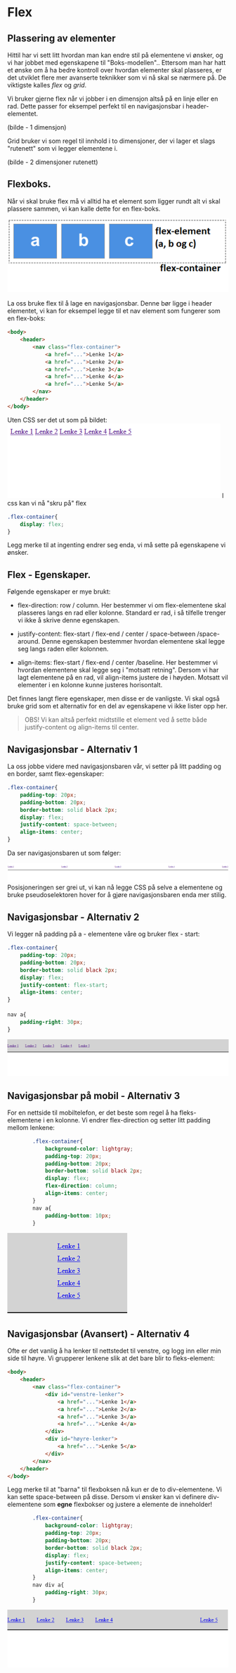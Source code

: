 # Flex

## Plassering av elementer
Hittil har vi sett litt hvordan man kan endre stil på elementene vi ønsker, og vi har jobbet med egenskapene til "Boks-modellen".. Ettersom man har hatt et ønske om å ha bedre kontroll over hvordan elementer skal plasseres, er det utviklet flere mer avanserte teknikker som vi nå skal se nærmere på. De viktigste kalles *flex* og *grid*.

Vi bruker gjerne flex når vi jobber i en dimensjon altså på en linje eller en rad. Dette passer for eksempel perfekt til en navigasjonsbar i header-elementet. 

(bilde - 1 dimensjon)

Grid bruker vi som regel til innhold i to dimensjoner, der vi lager et slags "rutenett" som vi legger elementene i.

(bilde - 2 dimensjoner rutenett)

## Flexboks.
Når vi skal bruke flex må vi alltid ha et element som ligger rundt alt vi skal plassere sammen, vi kan kalle dette for en flex-boks.

![alt text](./flexboks.png)

La oss bruke flex til å lage en navigasjonsbar. Denne bør ligge i header elementet, vi kan for eksempel legge til et nav element som fungerer som en flex-boks:

```HTML
<body>
    <header>
        <nav class="flex-container">
            <a href="...">Lenke 1</a>
            <a href="...">Lenke 2</a>
            <a href="...">Lenke 3</a>
            <a href="...">Lenke 4</a>
            <a href="...">Lenke 5</a>
        </nav>
    </header>
</body>
```
Uten CSS ser det ut som på bildet:
![alt text](./navbar1.png)
I css kan vi nå "skru på" flex

```CSS
.flex-container{
    display: flex;
}
```

Legg merke til at ingenting endrer seg enda, vi må sette på egenskapene vi ønsker.

## Flex - Egenskaper.

Følgende egenskaper er mye brukt:

* flex-direction: row / column. Her bestemmer vi om flex-elementene skal plasseres langs en rad eller kolonne. Standard er rad, i så tilfelle trenger vi ikke å skrive denne egenskapen.

* justify-content: flex-start / flex-end / center / space-between /space-around. Denne egenskapen bestemmer hvordan elementene skal legge seg langs raden eller kolonnen.

* align-items: flex-start / flex-end / center /baseline. Her bestemmer vi hvordan elementene skal legge seg i "motsatt retning". Dersom vi har lagt elementene på en rad, vil align-items justere de i høyden. Motsatt vil elementer i en kolonne kunne justeres horisontalt. 

Det finnes langt flere egenskaper, men disse er de vanligste. Vi skal også bruke grid som et alternativ for en del av egenskapene vi ikke lister opp her.

> OBS!
> Vi kan altså perfekt midtstille et element ved å sette både justify-content og align-items til center.

## Navigasjonsbar - Alternativ 1

La oss jobbe videre med navigasjonsbaren vår, vi setter på litt padding og en border, samt flex-egenskaper:

```CSS
.flex-container{
    padding-top: 20px;
    padding-bottom: 20px;
    border-bottom: solid black 2px;
    display: flex;
    justify-content: space-between;
    align-items: center;
}
```

Da ser navigasjonsbaren ut som følger:

![alt text](./navbar2.png)
Posisjoneringen ser grei ut, vi kan nå legge CSS på selve a elementene og bruke pseudoselektoren hover for å gjøre navigasjonsbaren enda mer stilig.

## Navigasjonsbar - Alternativ 2

Vi legger nå padding på a - elementene våre og bruker flex - start:

```CSS
.flex-container{
    padding-top: 20px;
    padding-bottom: 20px;
    border-bottom: solid black 2px;
    display: flex;
    justify-content: flex-start;
    align-items: center;
}

nav a{
    padding-right: 30px;
}
```
![alt text](./navbar3.png)

## Navigasjonsbar på mobil - Alternativ 3

For en nettside til mobiltelefon, er det beste som regel å ha fleks-elementene i en kolonne. Vi endrer flex-direction og setter litt padding mellom lenkene:

```CSS
        .flex-container{
            background-color: lightgray;
            padding-top: 20px;
            padding-bottom: 20px;
            border-bottom: solid black 2px;
            display: flex;
            flex-direction: column;
            align-items: center;
        }  
        nav a{
            padding-bottom: 10px;
        }
```
![alt text](./navbar5.png)

## Navigasjonsbar (Avansert) - Alternativ 4 

Ofte er det vanlig å ha lenker til nettstedet til venstre, og logg inn eller min side til høyre. Vi grupperer lenkene slik at det bare blir to fleks-element:

```HTML
<body>
    <header>
        <nav class="flex-container">
            <div id="venstre-lenker">
                <a href="...">Lenke 1</a>
                <a href="...">Lenke 2</a>
                <a href="...">Lenke 3</a>
                <a href="...">Lenke 4</a>
            </div>
            <div id="høyre-lenker">
                <a href="...">Lenke 5</a>
            </div>
        </nav>
    </header>
</body>
```

Legg merke til at "barna" til flexboksen nå kun er de to div-elementene. Vi kan sette space-between på disse. Dersom vi ønsker kan vi definere div-elementene som **egne** flexbokser og justere a elemente de inneholder!

```CSS
        .flex-container{
            background-color: lightgray;
            padding-top: 20px;
            padding-bottom: 20px;
            border-bottom: solid black 2px;
            display: flex;
            justify-content: space-between;
            align-items: center;
        }  
        nav div a{
            padding-right: 30px;
        }
```

![alt text](./navbar4.png)

